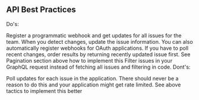 ## API Best Practices

Do's:

Register a programmatic webhook and get updates for all issues for the team. When you detect changes, update the issue information. You can also automatically register webhooks for OAuth applications.
If you have to poll recent changes, order results by returning recently updated issue first. See Pagination section above how to implement this
Filter issues in your GraphQL request instead of fetching all issues and filtering in code.
Dont's:

Poll updates for each issue in the application. There should never be a reason to do this and your application might get rate limited. See above tactics to implement this better
